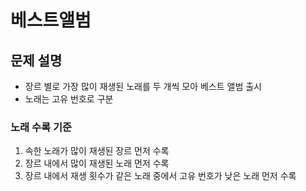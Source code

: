 # 베스트앨범

## 문제 설명
* 장르 별로 가장 많이 재생된 노래를 두 개씩 모아 베스트 앨범 출시
* 노래는 고유 번호로 구분

### 노래 수록 기준
1. 속한 노래가 많이 재생된 장르 먼저 수록
2. 장르 내에서 많이 재생된 노래 먼저 수록
3. 장르 내에서 재생 횟수가 같은 노래 중에서 고유 번호가 낮은 노래 먼저 수록

